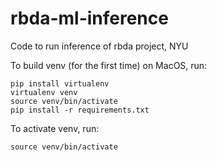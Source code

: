 # rbda-ml-inference

Code to run inference of rbda project, NYU

To build venv (for the first time) on MacOS, run:
```
pip install virtualenv
virtualenv venv
source venv/bin/activate
pip install -r requirements.txt
```

To activate venv, run:
```
source venv/bin/activate
```
